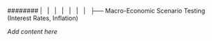 ######## |   |   |   |   |   |   |   ├── Macro-Economic Scenario Testing (Interest Rates, Inflation)

*Add content here*